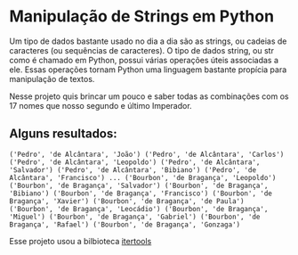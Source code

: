 # Manipulação de Strings em Python
Um tipo de dados bastante usado no dia a dia são as strings, ou cadeias de caracteres (ou sequências de caracteres). 
O tipo de dados string, ou str como é chamado em Python, possui várias operações úteis associadas a ele. 
Essas operações tornam Python uma linguagem bastante propícia para manipulação de textos.

Nesse projeto quis brincar um pouco e saber todas as combinações com os 17 nomes que nosso segundo e último Imperador.

## Alguns resultados:

`('Pedro', 'de Alcântara', 'João')
('Pedro', 'de Alcântara', 'Carlos')
('Pedro', 'de Alcântara', 'Leopoldo')
('Pedro', 'de Alcântara', 'Salvador')
('Pedro', 'de Alcântara', 'Bibiano')
('Pedro', 'de Alcântara', 'Francisco')
...
('Bourbon', 'de Bragança', 'Leopoldo')
('Bourbon', 'de Bragança', 'Salvador')
('Bourbon', 'de Bragança', 'Bibiano')
('Bourbon', 'de Bragança', 'Francisco')
('Bourbon', 'de Bragança', 'Xavier')
('Bourbon', 'de Bragança', 'de Paula')
('Bourbon', 'de Bragança', 'Leocádio')
('Bourbon', 'de Bragança', 'Miguel')
('Bourbon', 'de Bragança', 'Gabriel')
('Bourbon', 'de Bragança', 'Rafael')
('Bourbon', 'de Bragança', 'Gonzaga')
`


Esse projeto usou a bilbioteca [itertools]([url](https://docs.python.org/3/library/itertools.html))
